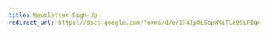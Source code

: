 ```yaml
---
title: Newsletter Sign-Up
redirect_url: https://docs.google.com/forms/d/e/1FAIpQLSepWKiTLeQ9LFIqAfBc7G6DxmpUX66W3Ah4aUTVQbB-2vqHug/viewform
---
```


